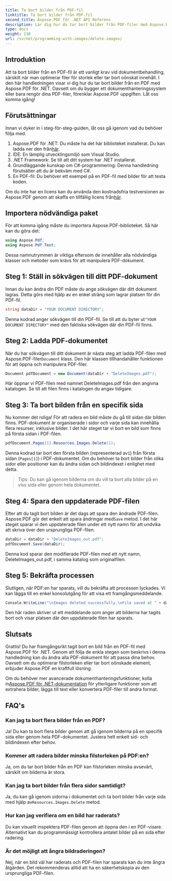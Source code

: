 ```yaml
---
title: Ta bort bilder från PDF-fil
linktitle: Ta bort bilder från PDF-fil
second_title: Aspose.PDF för .NET API Referens
description: Lär dig hur du tar bort bilder från PDF-filer med Aspose.PDF för .NET i en enkel, steg-för-steg handledning. Optimera PDF-filer genom att enkelt ta bort oönskade bilder.
type: docs
weight: 110
url: /sv/net/programming-with-images/delete-images/
---
```

## Introduktion

Att ta bort bilder från en PDF-fil är ett vanligt krav vid dokumentbehandling, särskilt när man optimerar filer för storlek eller tar bort oönskat innehåll. I den här handledningen visar vi dig hur du tar bort bilder från en PDF med Aspose.PDF för .NET. Oavsett om du bygger ett dokumenthanteringssystem eller bara rengör dina PDF-filer, förenklar Aspose.PDF uppgiften. Låt oss komma igång!

## Förutsättningar

Innan vi dyker in i steg-för-steg-guiden, låt oss gå igenom vad du behöver följa med.

1.  Aspose.PDF för .NET: Du måste ha det här biblioteket installerat. Du kan ladda ner den från[här](https://releases.aspose.com/pdf/net/).
2. IDE: En lämplig utvecklingsmiljö som Visual Studio.
3. .NET Framework: Se till att ditt system har .NET installerat.
4. Grundläggande kunskap om C#-programmering: Denna handledning förutsätter att du är bekväm med C#.
5. En PDF-fil: Du behöver ett exempel på en PDF-fil med bilder för att testa koden.

 Om du inte har en licens kan du använda den kostnadsfria testversionen av Aspose.PDF genom att skaffa en tillfällig licens från[här](https://purchase.aspose.com/temporary-license/).

## Importera nödvändiga paket

För att komma igång måste du importera Aspose.PDF-biblioteket. Så här kan du göra det:

```csharp
using Aspose.Pdf;
using Aspose.Pdf.Text;
```

Dessa namnutrymmen är viktiga eftersom de innehåller alla nödvändiga klasser och metoder som krävs för att manipulera PDF-dokument.

## Steg 1: Ställ in sökvägen till ditt PDF-dokument

Innan du kan ändra din PDF måste du ange sökvägen där ditt dokument lagras. Detta görs med hjälp av en enkel sträng som lagrar platsen för din PDF-fil.

```csharp
string dataDir = "YOUR DOCUMENT DIRECTORY";
```

 Denna kodrad anger sökvägen till din PDF-fil. Se till att du byter ut`"YOUR DOCUMENT DIRECTORY"` med den faktiska sökvägen där din PDF-fil finns.

## Steg 2: Ladda PDF-dokumentet

 När du har sökvägen till ditt dokument är nästa steg att ladda PDF-filen med Aspose.PDF-filer`Document` klass. Den här klassen tillhandahåller funktionen för att öppna och manipulera PDF-filer.

```csharp
Document pdfDocument = new Document(dataDir + "DeleteImages.pdf");
```

Här öppnar vi PDF-filen med namnet DeleteImages.pdf från den angivna katalogen. Se till att filen finns i katalogen du angav tidigare.

## Steg 3: Ta bort bilden från en specifik sida

Nu kommer det roliga! För att radera en bild måste du gå till sidan där bilden finns. PDF-dokument är organiserade i sidor och varje sida kan innehålla flera resurser, inklusive bilder. I det här steget tar vi bort en bild som finns på första sidan i PDF-filen.

```csharp
pdfDocument.Pages[1].Resources.Images.Delete(1);
```

 Denna kodrad tar bort den första bilden (representerad av`1`) från första sidan (`Pages[1]`) i PDF-dokumentet. Om du behöver ta bort bilder från olika sidor eller positioner kan du ändra sidan och bildindexet i enlighet med detta.

> Tips: Du kan gå igenom bilderna om du vill ta bort alla bilder på en viss sida eller genom hela dokumentet.

## Steg 4: Spara den uppdaterade PDF-filen

 Efter att du tagit bort bilden är det dags att spara den ändrade PDF-filen. Aspose.PDF gör det enkelt att spara ändringar med`Save` metod. I det här steget sparar vi den uppdaterade filen under ett nytt namn för att undvika att skriva över den ursprungliga PDF-filen.

```csharp
dataDir = dataDir + "DeleteImages_out.pdf";
pdfDocument.Save(dataDir);
```

Denna kod sparar den modifierade PDF-filen med ett nytt namn, DeleteImages_out.pdf, i samma katalog som originalfilen.

## Steg 5: Bekräfta processen

Slutligen, när PDF:en har sparats, vill du bekräfta att processen lyckades. Vi kan lägga till en enkel konsolutgång för att visa ett framgångsmeddelande.

```csharp
Console.WriteLine("\nImages deleted successfully.\nFile saved at " + dataDir);
```

Den här raden skriver ut ett meddelande som anger att bilderna har tagits bort och visar platsen där den uppdaterade filen har sparats.

## Slutsats

Grattis! Du har framgångsrikt tagit bort en bild från en PDF-fil med Aspose.PDF för .NET. Genom att följa de enkla stegen som beskrivs i denna handledning kan du ändra alla PDF-dokument för att passa dina behov. Oavsett om du optimerar filstorleken eller tar bort oönskade element, erbjuder Aspose.PDF en kraftfull lösning.

 Om du behöver mer avancerade dokumenthanteringsfunktioner, kolla in[Aspose.PDF för .NET-dokumentation](https://reference.aspose.com/pdf/net/) för ytterligare funktioner som att extrahera bilder, lägga till text eller konvertera PDF-filer till andra format.

## FAQ's

### Kan jag ta bort flera bilder från en PDF?
Ja! Du kan ta bort flera bilder genom att gå igenom bilderna på en specifik sida eller genom hela PDF-dokumentet. Justera helt enkelt sid- och bildindexen efter behov.

### Kommer att radera bilder minska filstorleken på PDF:en?
Ja, om du tar bort bilder från en PDF kan filstorleken minska avsevärt, särskilt om bilderna är stora.

### Kan jag ta bort bilder från flera sidor samtidigt?
 Ja, du kan gå igenom sidorna i dokumentet och ta bort bilder från varje sida med hjälp av`Resources.Images.Delete` metod.

### Hur kan jag verifiera om en bild har raderats?
Du kan visuellt inspektera PDF-filen genom att öppna den i en PDF-visare. Alternativt kan du programmässigt kontrollera antalet bilder på en sida efter radering.

### Är det möjligt att ångra bildraderingen?
Nej, när en bild väl har raderats och PDF-filen har sparats kan du inte ångra åtgärden. Det rekommenderas alltid att ha en säkerhetskopia av den ursprungliga PDF-filen.